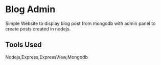 # Blog Admin
Simple Website to display blog post from mongodb with admin panel to create posts created in nodejs.

## Tools Used
Nodejs,Express,ExpressView,Mongodb